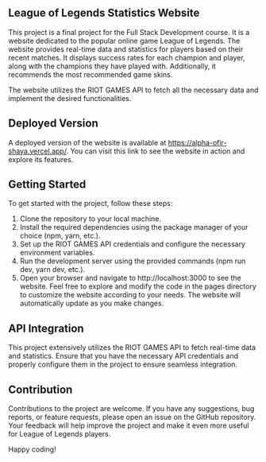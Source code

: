 ## League of Legends Statistics Website

This project is a final project for the Full Stack Development course. It is a website dedicated to the popular online game League of Legends. The website provides real-time data and statistics for players based on their recent matches. It displays success rates for each champion and player, along with the champions they have played with. Additionally, it recommends the most recommended game skins.

The website utilizes the RIOT GAMES API to fetch all the necessary data and implement the desired functionalities.

## Deployed Version

A deployed version of the website is available at https://alpha-ofir-shaya.vercel.app/. You can visit this link to see the website in action and explore its features.

## Getting Started

To get started with the project, follow these steps:

1. Clone the repository to your local machine.
2. Install the required dependencies using the package manager of your choice (npm, yarn, etc.).
3. Set up the RIOT GAMES API credentials and configure the necessary environment variables.
4. Run the development server using the provided commands (npm run dev, yarn dev, etc.).
5. Open your browser and navigate to http://localhost:3000 to see the website.
   Feel free to explore and modify the code in the pages directory to customize the website according to your needs. The website will automatically update as you make changes.

## API Integration

This project extensively utilizes the RIOT GAMES API to fetch real-time data and statistics. Ensure that you have the necessary API credentials and properly configure them in the project to ensure seamless integration.

## Contribution

Contributions to the project are welcome. If you have any suggestions, bug reports, or feature requests, please open an issue on the GitHub repository. Your feedback will help improve the project and make it even more useful for League of Legends players.

Happy coding!
